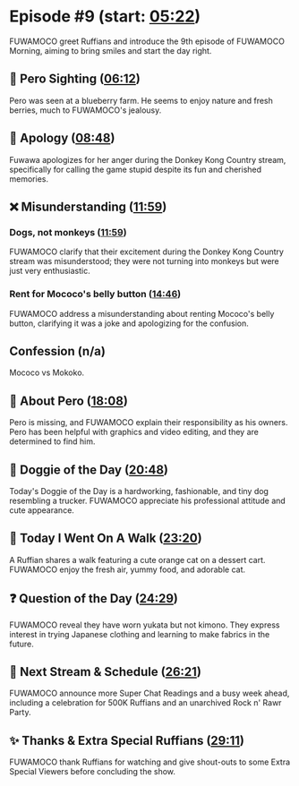 # Episode #9 (start: [05:22](https://youtu.be/4IX46S1AiJk?t=05m22s))

FUWAMOCO greet Ruffians and introduce the 9th episode of FUWAMOCO Morning, aiming to bring smiles and start the day right.

## 👀 Pero Sighting ([06:12](https://youtu.be/4IX46S1AiJk?t=06m12s))

Pero was seen at a blueberry farm. He seems to enjoy nature and fresh berries, much to FUWAMOCO's jealousy.

## 🙇 Apology ([08:48](https://youtu.be/4IX46S1AiJk?t=08m48s))

Fuwawa apologizes for her anger during the Donkey Kong Country stream, specifically for calling the game stupid despite its fun and cherished memories.

## ❌ Misunderstanding ([11:59](https://youtu.be/4IX46S1AiJk?t=11m59s))

### Dogs, not monkeys ([11:59](https://youtu.be/4IX46S1AiJk?t=11m59s))

FUWAMOCO clarify that their excitement during the Donkey Kong Country stream was misunderstood; they were not turning into monkeys but were just very enthusiastic.

### Rent for Mococo's belly button ([14:46](https://youtu.be/4IX46S1AiJk?t=14m46s))

FUWAMOCO address a misunderstanding about renting Mococo's belly button, clarifying it was a joke and apologizing for the confusion.

## Confession (n/a)

Mococo vs Mokoko.

## 💜 About Pero ([18:08](https://youtu.be/4IX46S1AiJk?t=18m08s))

Pero is missing, and FUWAMOCO explain their responsibility as his owners. Pero has been helpful with graphics and video editing, and they are determined to find him.

## 🐶 Doggie of the Day ([20:48](https://youtu.be/4IX46S1AiJk?t=20m48s))

Today's Doggie of the Day is a hardworking, fashionable, and tiny dog resembling a trucker. FUWAMOCO appreciate his professional attitude and cute appearance.

## 🚶 Today I Went On A Walk ([23:20](https://youtu.be/4IX46S1AiJk?t=23m20s))

A Ruffian shares a walk featuring a cute orange cat on a dessert cart. FUWAMOCO enjoy the fresh air, yummy food, and adorable cat.

## ❓ Question of the Day ([24:29](https://youtu.be/4IX46S1AiJk?t=24m29s))

FUWAMOCO reveal they have worn yukata but not kimono. They express interest in trying Japanese clothing and learning to make fabrics in the future.

## 📅 Next Stream & Schedule ([26:21](https://youtu.be/4IX46S1AiJk?t=26m21s))

FUWAMOCO announce more Super Chat Readings and a busy week ahead, including a celebration for 500K Ruffians and an unarchived Rock n' Rawr Party.

## ✨ Thanks & Extra Special Ruffians ([29:11](https://youtu.be/4IX46S1AiJk?t=29m11s))

FUWAMOCO thank Ruffians for watching and give shout-outs to some Extra Special Viewers before concluding the show.
